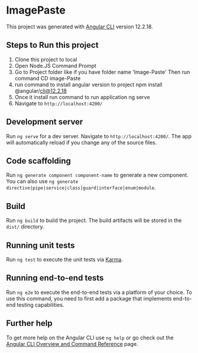 # ImagePaste

This project was generated with [Angular CLI](https://github.com/angular/angular-cli) version 12.2.18.

## Steps to Run this project 
1. Clone this project to local
2. Open Node.JS Command Prompt
3. Go to Project folder like if you have folder name 'Image-Paste' Then run command CD image-Paste
4. run command to install angular version to project
     npm install @angular/cli@12.2.18
5. Once it install run command to run application
     ng serve
6. Navigate to `http://localhost:4200/`

## Development server

Run `ng serve` for a dev server. Navigate to `http://localhost:4200/`. The app will automatically reload if you change any of the source files.

## Code scaffolding

Run `ng generate component component-name` to generate a new component. You can also use `ng generate directive|pipe|service|class|guard|interface|enum|module`.

## Build

Run `ng build` to build the project. The build artifacts will be stored in the `dist/` directory.

## Running unit tests

Run `ng test` to execute the unit tests via [Karma](https://karma-runner.github.io).

## Running end-to-end tests

Run `ng e2e` to execute the end-to-end tests via a platform of your choice. To use this command, you need to first add a package that implements end-to-end testing capabilities.

## Further help

To get more help on the Angular CLI use `ng help` or go check out the [Angular CLI Overview and Command Reference](https://angular.io/cli) page.
